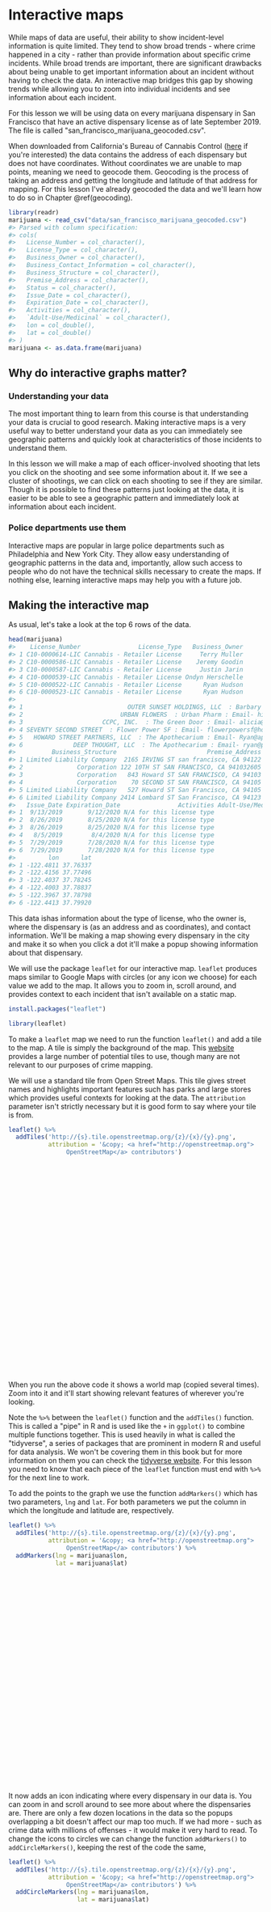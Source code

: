 
# Interactive maps

While maps of data are useful, their ability to show incident-level information is quite limited. They tend to show broad trends - where crime happened in a city - rather than provide information about specific crime incidents. While broad trends are important, there are significant drawbacks about being unable to get important information about an incident without having to check the data. An interactive map bridges this gap by showing trends while allowing you to zoom into individual incidents and see information about each incident.

For this lesson we will be using data on every marijuana dispensary in San Francisco that have an active dispensary license as of late September 2019. The file is called "san_francisco_marijuana_geocoded.csv".

When downloaded from California's Bureau of Cannabis Control ([here](https://aca5.accela.com/bcc/customization/bcc/cap/licenseSearch.aspx) if you're interested) the data contains the address of each dispensary but does not have coordinates. Without coordinates we are unable to map points, meaning we need to 
geocode them. Geocoding is the process of taking an address and getting the longitude and latitude of that address for mapping. For this lesson I've already geocoded the data and we'll learn how to do so in Chapter \@ref(geocoding).


```r
library(readr)
marijuana <- read_csv("data/san_francisco_marijuana_geocoded.csv")
#> Parsed with column specification:
#> cols(
#>   License_Number = col_character(),
#>   License_Type = col_character(),
#>   Business_Owner = col_character(),
#>   Business_Contact_Information = col_character(),
#>   Business_Structure = col_character(),
#>   Premise_Address = col_character(),
#>   Status = col_character(),
#>   Issue_Date = col_character(),
#>   Expiration_Date = col_character(),
#>   Activities = col_character(),
#>   `Adult-Use/Medicinal` = col_character(),
#>   lon = col_double(),
#>   lat = col_double()
#> )
marijuana <- as.data.frame(marijuana)
```


## Why do interactive graphs matter?

### Understanding your data

The most important thing to learn from this course is that understanding your data is crucial to good research. Making interactive maps is a very useful way to better understand your data as you can immediately see geographic patterns and quickly look at characteristics of those incidents to understand them. 

In this lesson we will make a map of each officer-involved shooting that lets you click on the shooting and see some information about it. If we see a cluster of shootings, we can click on each shooting to see if they are similar. Though it is possible to find these patterns just looking at the data, it is easier to be able to see a geographic pattern and immediately look at information about each incident.

### Police departments use them

Interactive maps are popular in large police departments such as Philadelphia and New York City. They allow easy understanding of geographic patterns in the data and, importantly, allow such access to people who do not have the technical skills necessary to create the maps. If nothing else, learning interactive maps may help you with a future job. 

## Making the interactive map 

As usual, let's take a look at the top 6 rows of the data.


```r
head(marijuana)
#>    License_Number                License_Type   Business_Owner
#> 1 C10-0000614-LIC Cannabis - Retailer License     Terry Muller
#> 2 C10-0000586-LIC Cannabis - Retailer License    Jeremy Goodin
#> 3 C10-0000587-LIC Cannabis - Retailer License     Justin Jarin
#> 4 C10-0000539-LIC Cannabis - Retailer License Ondyn Herschelle
#> 5 C10-0000522-LIC Cannabis - Retailer License      Ryan Hudson
#> 6 C10-0000523-LIC Cannabis - Retailer License      Ryan Hudson
#>                                                                                                           Business_Contact_Information
#> 1                             OUTER SUNSET HOLDINGS, LLC  : Barbary Coast Sunset : Email- terry@barbarycoastsf.com : Phone- 5107173246
#> 2                           URBAN FLOWERS  : Urban Pharm : Email- hilary@urbanpharmsf.com : Phone- 9168335343 : Website- www.up415.com
#> 3                      CCPC, INC.  : The Green Door : Email- alicia@greendoorsf.com : Phone- 4155419590 : Website- www.greendoorsf.com
#> 4 SEVENTY SECOND STREET  : Flower Power SF : Email- flowerpowersf@hotmail.com : Phone- 5103681262 : Website- flowerpowerdispensary.com
#> 5   HOWARD STREET PARTNERS, LLC  : The Apothecarium : Email- Ryan@apothecarium.com : Phone- 4157469001 : Website- www.apothecarium.com
#> 6              DEEP THOUGHT, LLC  : The Apothecarium : Email- ryan@pothecarium.com : Phone- 4157469001 : Website- www.Apothecarium.com
#>          Business_Structure                         Premise_Address Status
#> 1 Limited Liability Company  2165 IRVING ST san francisco, CA 94122 Active
#> 2               Corporation 122 10TH ST SAN FRANCISCO, CA 941032605 Active
#> 3               Corporation   843 Howard ST SAN FRANCISCO, CA 94103 Active
#> 4               Corporation    70 SECOND ST SAN FRANCISCO, CA 94105 Active
#> 5 Limited Liability Company   527 Howard ST San Francisco, CA 94105 Active
#> 6 Limited Liability Company 2414 Lombard ST San Francisco, CA 94123 Active
#>   Issue_Date Expiration_Date                Activities Adult-Use/Medicinal
#> 1  9/13/2019       9/12/2020 N/A for this license type                BOTH
#> 2  8/26/2019       8/25/2020 N/A for this license type                BOTH
#> 3  8/26/2019       8/25/2020 N/A for this license type                BOTH
#> 4   8/5/2019        8/4/2020 N/A for this license type                BOTH
#> 5  7/29/2019       7/28/2020 N/A for this license type                BOTH
#> 6  7/29/2019       7/28/2020 N/A for this license type                BOTH
#>         lon      lat
#> 1 -122.4811 37.76337
#> 2 -122.4156 37.77496
#> 3 -122.4037 37.78245
#> 4 -122.4003 37.78837
#> 5 -122.3967 37.78798
#> 6 -122.4413 37.79920
```

This data ishas information about the type of license, who the owner is, where the dispensary is (as an address and as coordinates), and contact information. We'll be making a map showing every dispensary in the city and make it so when you click a dot it'll make a popup showing information about that dispensary. 

We will use the package `leaflet` for our interactive map. `leaflet` produces maps similar to Google Maps with circles (or any icon we choose) for each value we add to the map. It allows you to zoom in, scroll around, and provides context to each incident that isn't available on a static map. 


```r
install.packages("leaflet")
```


```r
library(leaflet)
```

To make a `leaflet` map we need to run the function `leaflet()` and add a tile to the map. A tile is simply the background of the map. This [website](https://leaflet-extras.github.io/leaflet-providers/preview/) provides a large number of potential tiles to use, though many are not relevant to our purposes of crime mapping. 

We will use a standard tile from Open Street Maps. This tile gives street names and highlights important features such has parks and large stores which provides useful contexts for looking at the data. The `attribution` parameter isn't strictly necessary but it is good form to say where your tile is from.  


```r
leaflet() %>% 
  addTiles('http://{s}.tile.openstreetmap.org/{z}/{x}/{y}.png', 
           attribution = '&copy; <a href="http://openstreetmap.org">
                OpenStreetMap</a> contributors')
```

<!--html_preserve--><div id="htmlwidget-f68c25b3392ce39247fb" style="width:90%;height:415.296px;" class="leaflet html-widget"></div>
<script type="application/json" data-for="htmlwidget-f68c25b3392ce39247fb">{"x":{"options":{"crs":{"crsClass":"L.CRS.EPSG3857","code":null,"proj4def":null,"projectedBounds":null,"options":{}}},"calls":[{"method":"addTiles","args":["http://{s}.tile.openstreetmap.org/{z}/{x}/{y}.png",null,null,{"minZoom":0,"maxZoom":18,"tileSize":256,"subdomains":"abc","errorTileUrl":"","tms":false,"noWrap":false,"zoomOffset":0,"zoomReverse":false,"opacity":1,"zIndex":1,"detectRetina":false,"attribution":"&copy; <a href=\"http://openstreetmap.org\">\n                OpenStreetMap<\/a> contributors"}]}]},"evals":[],"jsHooks":[]}</script><!--/html_preserve-->

When you run the above code it shows a world map (copied several times). Zoom into it and it'll start showing relevant features of wherever you're looking.

Note the `%>%` between the `leaflet()` function and the `addTiles()` function. This is called a "pipe" in R and is used like the `+` in `ggplot()` to combine multiple functions together. This is used heavily in what is called the "tidyverse", a series of packages that are prominent in modern R and useful for data analysis. We won't be covering them in this book but for more information on them you can check the [tidyverse website](https://www.tidyverse.org/). For this lesson you need to know that each piece of the `leaflet` function must end with `%>%` for the next line to work. 

To add the points to the graph we use the function `addMarkers()` which has two parameters, `lng` and `lat`. For both parameters we put the column in which the longitude and latitude are, respectively.


```r
leaflet() %>% 
  addTiles('http://{s}.tile.openstreetmap.org/{z}/{x}/{y}.png', 
           attribution = '&copy; <a href="http://openstreetmap.org">
                OpenStreetMap</a> contributors') %>%
  addMarkers(lng = marijuana$lon, 
             lat = marijuana$lat)
```

<!--html_preserve--><div id="htmlwidget-2f3e7ae179cd421f178b" style="width:90%;height:415.296px;" class="leaflet html-widget"></div>
<script type="application/json" data-for="htmlwidget-2f3e7ae179cd421f178b">{"x":{"options":{"crs":{"crsClass":"L.CRS.EPSG3857","code":null,"proj4def":null,"projectedBounds":null,"options":{}}},"calls":[{"method":"addTiles","args":["http://{s}.tile.openstreetmap.org/{z}/{x}/{y}.png",null,null,{"minZoom":0,"maxZoom":18,"tileSize":256,"subdomains":"abc","errorTileUrl":"","tms":false,"noWrap":false,"zoomOffset":0,"zoomReverse":false,"opacity":1,"zIndex":1,"detectRetina":false,"attribution":"&copy; <a href=\"http://openstreetmap.org\">\n                OpenStreetMap<\/a> contributors"}]},{"method":"addMarkers","args":[[37.763368513994,37.7749608909055,37.7824456322351,37.7883655156675,37.7879786211266,37.7991993439031,37.776723025795,37.7716441737549,37.7683642435144,37.7661342361937,37.7149433225515,37.7768233749783,37.7721656633102,37.7779165026544,37.7579164818224,37.7868596560969,37.7885928301402,37.7764332217669,37.7723969821552,37.7933583439031,37.7150078334871,37.780630513994,37.7439846089216,37.7296109572681,37.7106912181603,37.7758773583299,37.7818572767325,37.756626757978,37.7434740591205,37.7820036361302,37.7765260973827,37.7470720901957,37.7573373388828],[-122.481130636274,-122.415558808789,-122.403690577558,-122.400299094379,-122.396710580876,-122.441332845548,-122.401600870362,-122.416630208985,-122.427647255684,-122.419734009839,-122.442329761989,-122.414038364158,-122.429907545098,-122.415859554417,-122.418945411016,-122.419454935744,-122.403642363466,-122.41451924661,-122.422663566606,-122.399141820013,-122.442249162935,-122.471140300998,-122.421625124618,-122.430460425904,-122.404194082723,-122.438473648075,-122.407646582867,-122.418903381384,-122.421339303364,-122.408380614202,-122.414985660825,-122.418860565064,-122.388386289774],null,null,null,{"interactive":true,"draggable":false,"keyboard":true,"title":"","alt":"","zIndexOffset":0,"opacity":1,"riseOnHover":false,"riseOffset":250},null,null,null,null,null,{"interactive":false,"permanent":false,"direction":"auto","opacity":1,"offset":[0,0],"textsize":"10px","textOnly":false,"className":"","sticky":true},null]}],"limits":{"lat":[37.7106912181603,37.7991993439031],"lng":[-122.481130636274,-122.388386289774]}},"evals":[],"jsHooks":[]}</script><!--/html_preserve-->

It now adds an icon indicating where every dispensary in our data is. You can zoom in and scroll around to see more about where the dispensaries are. There are only a few dozen locations in the data so the popups overlapping a bit doesn't affect our map too much. If we had more - such as crime data with millions of offenses - it would make it very hard to read. To change the icons to circles we can change the function `addMarkers()` to `addCircleMarkers()`, keeping the rest of the code the same, 


```r
leaflet() %>% 
  addTiles('http://{s}.tile.openstreetmap.org/{z}/{x}/{y}.png', 
           attribution = '&copy; <a href="http://openstreetmap.org">
                OpenStreetMap</a> contributors') %>%
  addCircleMarkers(lng = marijuana$lon, 
                   lat = marijuana$lat)
```

<!--html_preserve--><div id="htmlwidget-8aaa3b2b7e523e1b07e0" style="width:90%;height:415.296px;" class="leaflet html-widget"></div>
<script type="application/json" data-for="htmlwidget-8aaa3b2b7e523e1b07e0">{"x":{"options":{"crs":{"crsClass":"L.CRS.EPSG3857","code":null,"proj4def":null,"projectedBounds":null,"options":{}}},"calls":[{"method":"addTiles","args":["http://{s}.tile.openstreetmap.org/{z}/{x}/{y}.png",null,null,{"minZoom":0,"maxZoom":18,"tileSize":256,"subdomains":"abc","errorTileUrl":"","tms":false,"noWrap":false,"zoomOffset":0,"zoomReverse":false,"opacity":1,"zIndex":1,"detectRetina":false,"attribution":"&copy; <a href=\"http://openstreetmap.org\">\n                OpenStreetMap<\/a> contributors"}]},{"method":"addCircleMarkers","args":[[37.763368513994,37.7749608909055,37.7824456322351,37.7883655156675,37.7879786211266,37.7991993439031,37.776723025795,37.7716441737549,37.7683642435144,37.7661342361937,37.7149433225515,37.7768233749783,37.7721656633102,37.7779165026544,37.7579164818224,37.7868596560969,37.7885928301402,37.7764332217669,37.7723969821552,37.7933583439031,37.7150078334871,37.780630513994,37.7439846089216,37.7296109572681,37.7106912181603,37.7758773583299,37.7818572767325,37.756626757978,37.7434740591205,37.7820036361302,37.7765260973827,37.7470720901957,37.7573373388828],[-122.481130636274,-122.415558808789,-122.403690577558,-122.400299094379,-122.396710580876,-122.441332845548,-122.401600870362,-122.416630208985,-122.427647255684,-122.419734009839,-122.442329761989,-122.414038364158,-122.429907545098,-122.415859554417,-122.418945411016,-122.419454935744,-122.403642363466,-122.41451924661,-122.422663566606,-122.399141820013,-122.442249162935,-122.471140300998,-122.421625124618,-122.430460425904,-122.404194082723,-122.438473648075,-122.407646582867,-122.418903381384,-122.421339303364,-122.408380614202,-122.414985660825,-122.418860565064,-122.388386289774],10,null,null,{"interactive":true,"className":"","stroke":true,"color":"#03F","weight":5,"opacity":0.5,"fill":true,"fillColor":"#03F","fillOpacity":0.2},null,null,null,null,null,{"interactive":false,"permanent":false,"direction":"auto","opacity":1,"offset":[0,0],"textsize":"10px","textOnly":false,"className":"","sticky":true},null]}],"limits":{"lat":[37.7106912181603,37.7991993439031],"lng":[-122.481130636274,-122.388386289774]}},"evals":[],"jsHooks":[]}</script><!--/html_preserve-->

This makes the icon into circles but they are still large and cover most of the map. To adjust the size of our icons we use the `radius` parameter in `addMarkers()` or `addCircleMarkers()`. The larger the radius, the larger the icons. 


```r
leaflet() %>% 
  addTiles('http://{s}.tile.openstreetmap.org/{z}/{x}/{y}.png', 
           attribution = '&copy; <a href="http://openstreetmap.org">
                OpenStreetMap</a> contributors') %>%
  addCircleMarkers(lng = marijuana$lon, 
                   lat = marijuana$lat,
                   radius = 5)
```

<!--html_preserve--><div id="htmlwidget-afb231e88b72baf5047f" style="width:90%;height:415.296px;" class="leaflet html-widget"></div>
<script type="application/json" data-for="htmlwidget-afb231e88b72baf5047f">{"x":{"options":{"crs":{"crsClass":"L.CRS.EPSG3857","code":null,"proj4def":null,"projectedBounds":null,"options":{}}},"calls":[{"method":"addTiles","args":["http://{s}.tile.openstreetmap.org/{z}/{x}/{y}.png",null,null,{"minZoom":0,"maxZoom":18,"tileSize":256,"subdomains":"abc","errorTileUrl":"","tms":false,"noWrap":false,"zoomOffset":0,"zoomReverse":false,"opacity":1,"zIndex":1,"detectRetina":false,"attribution":"&copy; <a href=\"http://openstreetmap.org\">\n                OpenStreetMap<\/a> contributors"}]},{"method":"addCircleMarkers","args":[[37.763368513994,37.7749608909055,37.7824456322351,37.7883655156675,37.7879786211266,37.7991993439031,37.776723025795,37.7716441737549,37.7683642435144,37.7661342361937,37.7149433225515,37.7768233749783,37.7721656633102,37.7779165026544,37.7579164818224,37.7868596560969,37.7885928301402,37.7764332217669,37.7723969821552,37.7933583439031,37.7150078334871,37.780630513994,37.7439846089216,37.7296109572681,37.7106912181603,37.7758773583299,37.7818572767325,37.756626757978,37.7434740591205,37.7820036361302,37.7765260973827,37.7470720901957,37.7573373388828],[-122.481130636274,-122.415558808789,-122.403690577558,-122.400299094379,-122.396710580876,-122.441332845548,-122.401600870362,-122.416630208985,-122.427647255684,-122.419734009839,-122.442329761989,-122.414038364158,-122.429907545098,-122.415859554417,-122.418945411016,-122.419454935744,-122.403642363466,-122.41451924661,-122.422663566606,-122.399141820013,-122.442249162935,-122.471140300998,-122.421625124618,-122.430460425904,-122.404194082723,-122.438473648075,-122.407646582867,-122.418903381384,-122.421339303364,-122.408380614202,-122.414985660825,-122.418860565064,-122.388386289774],5,null,null,{"interactive":true,"className":"","stroke":true,"color":"#03F","weight":5,"opacity":0.5,"fill":true,"fillColor":"#03F","fillOpacity":0.2},null,null,null,null,null,{"interactive":false,"permanent":false,"direction":"auto","opacity":1,"offset":[0,0],"textsize":"10px","textOnly":false,"className":"","sticky":true},null]}],"limits":{"lat":[37.7106912181603,37.7991993439031],"lng":[-122.481130636274,-122.388386289774]}},"evals":[],"jsHooks":[]}</script><!--/html_preserve-->

Setting the `radius` option to 5 shrinks the size of the icon a lot. In your own maps you'll have to fiddle with this option to get it to look the way you want. Let's move on to adding information about each icon when clicked upon. 

## Adding popup information

The parameter `popup` in the `addMarkers()` or `addCircleMarkers()` functions lets you input a character value (if not already a character value it will convert it to one) and that will be shown as a popup when you click on the icon. Let's start simple here by inputting the business owner column in our data and then build it up to a more complicated popup. 


```r
leaflet() %>% 
  addTiles('http://{s}.tile.openstreetmap.org/{z}/{x}/{y}.png', 
           attribution = '&copy; <a href="http://openstreetmap.org">
                OpenStreetMap</a> contributors') %>%
  addCircleMarkers(lng = marijuana$lon, 
             lat = marijuana$lat,
                   radius = 5,
                   popup = marijuana$Business_Owner)
```

<!--html_preserve--><div id="htmlwidget-7508f5aa8ec0b530eb19" style="width:90%;height:415.296px;" class="leaflet html-widget"></div>
<script type="application/json" data-for="htmlwidget-7508f5aa8ec0b530eb19">{"x":{"options":{"crs":{"crsClass":"L.CRS.EPSG3857","code":null,"proj4def":null,"projectedBounds":null,"options":{}}},"calls":[{"method":"addTiles","args":["http://{s}.tile.openstreetmap.org/{z}/{x}/{y}.png",null,null,{"minZoom":0,"maxZoom":18,"tileSize":256,"subdomains":"abc","errorTileUrl":"","tms":false,"noWrap":false,"zoomOffset":0,"zoomReverse":false,"opacity":1,"zIndex":1,"detectRetina":false,"attribution":"&copy; <a href=\"http://openstreetmap.org\">\n                OpenStreetMap<\/a> contributors"}]},{"method":"addCircleMarkers","args":[[37.763368513994,37.7749608909055,37.7824456322351,37.7883655156675,37.7879786211266,37.7991993439031,37.776723025795,37.7716441737549,37.7683642435144,37.7661342361937,37.7149433225515,37.7768233749783,37.7721656633102,37.7779165026544,37.7579164818224,37.7868596560969,37.7885928301402,37.7764332217669,37.7723969821552,37.7933583439031,37.7150078334871,37.780630513994,37.7439846089216,37.7296109572681,37.7106912181603,37.7758773583299,37.7818572767325,37.756626757978,37.7434740591205,37.7820036361302,37.7765260973827,37.7470720901957,37.7573373388828],[-122.481130636274,-122.415558808789,-122.403690577558,-122.400299094379,-122.396710580876,-122.441332845548,-122.401600870362,-122.416630208985,-122.427647255684,-122.419734009839,-122.442329761989,-122.414038364158,-122.429907545098,-122.415859554417,-122.418945411016,-122.419454935744,-122.403642363466,-122.41451924661,-122.422663566606,-122.399141820013,-122.442249162935,-122.471140300998,-122.421625124618,-122.430460425904,-122.404194082723,-122.438473648075,-122.407646582867,-122.418903381384,-122.421339303364,-122.408380614202,-122.414985660825,-122.418860565064,-122.388386289774],5,null,null,{"interactive":true,"className":"","stroke":true,"color":"#03F","weight":5,"opacity":0.5,"fill":true,"fillColor":"#03F","fillOpacity":0.2},null,null,["Terry Muller","Jeremy Goodin","Justin Jarin","Ondyn Herschelle","Ryan Hudson","Ryan Hudson","Cameron Wald","Almir Guimaraes","Ryan Hudson","Michael Breyburg","Caleb Counts","Joseph Pearson","Joseph Pearson","Brendan Hallinan","Khader ElShawa","Clayton Kopp","Wyatt Lin","Heidi Hanley","Abdelkader Chenbod","Tara McKnight","Mikhail Mekk","Martin Higgins","Martin Higgins","Kevin Reed","Victor Nguyen","Tariq Alazraie: Tariq Alazraie","Jesse Henry","gus murad","Brian Mitchell: Brian Mitchell","Stephen Rechif","Martin Olive","Arthur Vugelman: Arthur Vugelman","Robert Watson: Robert Watson"],null,null,{"interactive":false,"permanent":false,"direction":"auto","opacity":1,"offset":[0,0],"textsize":"10px","textOnly":false,"className":"","sticky":true},null]}],"limits":{"lat":[37.7106912181603,37.7991993439031],"lng":[-122.481130636274,-122.388386289774]}},"evals":[],"jsHooks":[]}</script><!--/html_preserve-->

Try clicking around and you'll see that the owner of the dispensary you clicked on appears over the dot. We usually want to have a title indicating what the value in the popup means. We can do this by using the `paste()` function to combine text explaining the value with the value itself. Let's add the words "Business Owner:" before the business owner column.


```r
leaflet() %>% 
  addTiles('http://{s}.tile.openstreetmap.org/{z}/{x}/{y}.png', 
           attribution = '&copy; <a href="http://openstreetmap.org">
                OpenStreetMap</a> contributors') %>%
  addCircleMarkers(lng = marijuana$lon, 
             lat = marijuana$lat,
                   radius = 5,
                   popup = paste("Business Owner:", marijuana$Business_Owner))
```

<!--html_preserve--><div id="htmlwidget-c5f52fd5167b7e614eef" style="width:90%;height:415.296px;" class="leaflet html-widget"></div>
<script type="application/json" data-for="htmlwidget-c5f52fd5167b7e614eef">{"x":{"options":{"crs":{"crsClass":"L.CRS.EPSG3857","code":null,"proj4def":null,"projectedBounds":null,"options":{}}},"calls":[{"method":"addTiles","args":["http://{s}.tile.openstreetmap.org/{z}/{x}/{y}.png",null,null,{"minZoom":0,"maxZoom":18,"tileSize":256,"subdomains":"abc","errorTileUrl":"","tms":false,"noWrap":false,"zoomOffset":0,"zoomReverse":false,"opacity":1,"zIndex":1,"detectRetina":false,"attribution":"&copy; <a href=\"http://openstreetmap.org\">\n                OpenStreetMap<\/a> contributors"}]},{"method":"addCircleMarkers","args":[[37.763368513994,37.7749608909055,37.7824456322351,37.7883655156675,37.7879786211266,37.7991993439031,37.776723025795,37.7716441737549,37.7683642435144,37.7661342361937,37.7149433225515,37.7768233749783,37.7721656633102,37.7779165026544,37.7579164818224,37.7868596560969,37.7885928301402,37.7764332217669,37.7723969821552,37.7933583439031,37.7150078334871,37.780630513994,37.7439846089216,37.7296109572681,37.7106912181603,37.7758773583299,37.7818572767325,37.756626757978,37.7434740591205,37.7820036361302,37.7765260973827,37.7470720901957,37.7573373388828],[-122.481130636274,-122.415558808789,-122.403690577558,-122.400299094379,-122.396710580876,-122.441332845548,-122.401600870362,-122.416630208985,-122.427647255684,-122.419734009839,-122.442329761989,-122.414038364158,-122.429907545098,-122.415859554417,-122.418945411016,-122.419454935744,-122.403642363466,-122.41451924661,-122.422663566606,-122.399141820013,-122.442249162935,-122.471140300998,-122.421625124618,-122.430460425904,-122.404194082723,-122.438473648075,-122.407646582867,-122.418903381384,-122.421339303364,-122.408380614202,-122.414985660825,-122.418860565064,-122.388386289774],5,null,null,{"interactive":true,"className":"","stroke":true,"color":"#03F","weight":5,"opacity":0.5,"fill":true,"fillColor":"#03F","fillOpacity":0.2},null,null,["Business Owner: Terry Muller","Business Owner: Jeremy Goodin","Business Owner: Justin Jarin","Business Owner: Ondyn Herschelle","Business Owner: Ryan Hudson","Business Owner: Ryan Hudson","Business Owner: Cameron Wald","Business Owner: Almir Guimaraes","Business Owner: Ryan Hudson","Business Owner: Michael Breyburg","Business Owner: Caleb Counts","Business Owner: Joseph Pearson","Business Owner: Joseph Pearson","Business Owner: Brendan Hallinan","Business Owner: Khader ElShawa","Business Owner: Clayton Kopp","Business Owner: Wyatt Lin","Business Owner: Heidi Hanley","Business Owner: Abdelkader Chenbod","Business Owner: Tara McKnight","Business Owner: Mikhail Mekk","Business Owner: Martin Higgins","Business Owner: Martin Higgins","Business Owner: Kevin Reed","Business Owner: Victor Nguyen","Business Owner: Tariq Alazraie: Tariq Alazraie","Business Owner: Jesse Henry","Business Owner: gus murad","Business Owner: Brian Mitchell: Brian Mitchell","Business Owner: Stephen Rechif","Business Owner: Martin Olive","Business Owner: Arthur Vugelman: Arthur Vugelman","Business Owner: Robert Watson: Robert Watson"],null,null,{"interactive":false,"permanent":false,"direction":"auto","opacity":1,"offset":[0,0],"textsize":"10px","textOnly":false,"className":"","sticky":true},null]}],"limits":{"lat":[37.7106912181603,37.7991993439031],"lng":[-122.481130636274,-122.388386289774]}},"evals":[],"jsHooks":[]}</script><!--/html_preserve-->

We don't have too much information in the data but we let's add the address and license number to the popup by adding them to the `paste()` function we're using. 


```r
leaflet() %>% 
  addTiles('http://{s}.tile.openstreetmap.org/{z}/{x}/{y}.png', 
           attribution = '&copy; <a href="http://openstreetmap.org">
                OpenStreetMap</a> contributors') %>%
  addCircleMarkers(lng = marijuana$lon, 
             lat = marijuana$lat,
                   radius = 5,
                   popup = paste("Business Owner:", marijuana$Business_Owner,
                                 "Address:", marijuana$Premise_Address,
                                 "License:", marijuana$License_Number))
```

<!--html_preserve--><div id="htmlwidget-59211ee56daed96d4360" style="width:90%;height:415.296px;" class="leaflet html-widget"></div>
<script type="application/json" data-for="htmlwidget-59211ee56daed96d4360">{"x":{"options":{"crs":{"crsClass":"L.CRS.EPSG3857","code":null,"proj4def":null,"projectedBounds":null,"options":{}}},"calls":[{"method":"addTiles","args":["http://{s}.tile.openstreetmap.org/{z}/{x}/{y}.png",null,null,{"minZoom":0,"maxZoom":18,"tileSize":256,"subdomains":"abc","errorTileUrl":"","tms":false,"noWrap":false,"zoomOffset":0,"zoomReverse":false,"opacity":1,"zIndex":1,"detectRetina":false,"attribution":"&copy; <a href=\"http://openstreetmap.org\">\n                OpenStreetMap<\/a> contributors"}]},{"method":"addCircleMarkers","args":[[37.763368513994,37.7749608909055,37.7824456322351,37.7883655156675,37.7879786211266,37.7991993439031,37.776723025795,37.7716441737549,37.7683642435144,37.7661342361937,37.7149433225515,37.7768233749783,37.7721656633102,37.7779165026544,37.7579164818224,37.7868596560969,37.7885928301402,37.7764332217669,37.7723969821552,37.7933583439031,37.7150078334871,37.780630513994,37.7439846089216,37.7296109572681,37.7106912181603,37.7758773583299,37.7818572767325,37.756626757978,37.7434740591205,37.7820036361302,37.7765260973827,37.7470720901957,37.7573373388828],[-122.481130636274,-122.415558808789,-122.403690577558,-122.400299094379,-122.396710580876,-122.441332845548,-122.401600870362,-122.416630208985,-122.427647255684,-122.419734009839,-122.442329761989,-122.414038364158,-122.429907545098,-122.415859554417,-122.418945411016,-122.419454935744,-122.403642363466,-122.41451924661,-122.422663566606,-122.399141820013,-122.442249162935,-122.471140300998,-122.421625124618,-122.430460425904,-122.404194082723,-122.438473648075,-122.407646582867,-122.418903381384,-122.421339303364,-122.408380614202,-122.414985660825,-122.418860565064,-122.388386289774],5,null,null,{"interactive":true,"className":"","stroke":true,"color":"#03F","weight":5,"opacity":0.5,"fill":true,"fillColor":"#03F","fillOpacity":0.2},null,null,["Business Owner: Terry Muller Address: 2165 IRVING ST san francisco, CA 94122 License: C10-0000614-LIC","Business Owner: Jeremy Goodin Address: 122 10TH ST SAN FRANCISCO, CA 941032605 License: C10-0000586-LIC","Business Owner: Justin Jarin Address: 843 Howard ST SAN FRANCISCO, CA 94103 License: C10-0000587-LIC","Business Owner: Ondyn Herschelle Address: 70 SECOND ST SAN FRANCISCO, CA 94105 License: C10-0000539-LIC","Business Owner: Ryan Hudson Address: 527 Howard ST San Francisco, CA 94105 License: C10-0000522-LIC","Business Owner: Ryan Hudson Address: 2414 Lombard ST San Francisco, CA 94123 License: C10-0000523-LIC","Business Owner: Cameron Wald Address: 761 BRYANT ST SAN FRANCISCO, CA 941071014 License: C10-0000527-LIC","Business Owner: Almir Guimaraes Address: 211 12th ST San Francisco, CA 941033717 License: C10-0000512-LIC","Business Owner: Ryan Hudson Address: 2029 MARKET ST SAN FRANCISCO, CA 94114 License: C10-0000515-LIC","Business Owner: Michael Breyburg Address: 1933 MISSION ST SAN FRANCISCO, CA 941033441 License: C10-0000490-LIC","Business Owner: Caleb Counts Address: 5234 MISSION ST SAN FRANCISCO, CA 941123732 License: C10-0000501-LIC","Business Owner: Joseph Pearson Address: 1256 Mission ST San Francisco, CA 94103 License: C10-0000452-LIC","Business Owner: Joseph Pearson Address: 473 Haight ST San Francisco, CA 94117 License: C10-0000453-LIC","Business Owner: Brendan Hallinan Address: 1276 Market ST San Francisco, CA 94102 License: C10-0000427-LIC","Business Owner: Khader ElShawa Address: 2441 MISSION ST SAN FRANCISCO, CA 941102414 License: C10-0000437-LIC","Business Owner: Clayton Kopp Address: 1077 POST ST SAN FRANCISCO, CA 94109 License: C10-0000387-LIC","Business Owner: Wyatt Lin Address: 49 KEARNY ST SAN FRANCISCO, CA 94108 License: C10-0000358-LIC","Business Owner: Heidi Hanley Address: 1284 MISSION ST SAN FRANCISCO, CA 94103 License: C10-0000308-LIC","Business Owner: Abdelkader Chenbod Address: 14 VALENCIA ST SAN FRANCISCO, CA 941031102 License: C10-0000281-LIC","Business Owner: Tara McKnight Address: 212 CALIFORNIA ST SAN FRANCISCO, CA 941114405 License: C10-0000282-LIC","Business Owner: Mikhail Mekk Address: 5258 MISSION ST SAN FRANCISCO, CA 94112 License: C10-0000265-LIC","Business Owner: Martin Higgins Address: 4811 GEARY BLVD SAN FRANCISCO, CA 94118 License: C10-0000202-LIC","Business Owner: Martin Higgins Address: 33 29TH ST SAN FRANCISCO, CA 94110 License: C10-0000205-LIC","Business Owner: Kevin Reed Address: 4218 MISSION ST SAN FRANCISCO, CA 94112 License: C10-0000200-LIC","Business Owner: Victor Nguyen Address: 2442 BAYSHORE BLVD SAN FRANCISCO, CA 94134 License: C10-0000152-LIC","Business Owner: Tariq Alazraie: Tariq Alazraie Address: 1326 Grove ST San Francisco, CA 94117 License: C10-0000158-LIC","Business Owner: Jesse Henry Address: 952 MISSION ST SAN FRANCISCO, CA 941032911 License: C10-0000127-LIC","Business Owner: gus murad Address: 2520 Mission ST San Francisco, CA 94110 License: C10-0000133-LIC","Business Owner: Brian Mitchell: Brian Mitchell Address: 3326 mission ST san francisco, CA 94110 License: C10-0000053-LIC","Business Owner: Stephen Rechif Address: 471 JESSIE ST SAN FRANCISCO, CA 94103 License: C10-0000043-LIC","Business Owner: Martin Olive Address: 79 9TH ST SAN FRANCISCO, CA 941031401 License: C10-0000035-LIC","Business Owner: Arthur Vugelman: Arthur Vugelman Address: 3139 MISSION ST SAN FRANCISCO, CA 94110 License: C10-0000016-LIC","Business Owner: Robert Watson: Robert Watson Address: 2544 3RD ST SAN FRANCISCO, CA 94122 License: C10-0000005-LIC"],null,null,{"interactive":false,"permanent":false,"direction":"auto","opacity":1,"offset":[0,0],"textsize":"10px","textOnly":false,"className":"","sticky":true},null]}],"limits":{"lat":[37.7106912181603,37.7991993439031],"lng":[-122.481130636274,-122.388386289774]}},"evals":[],"jsHooks":[]}</script><!--/html_preserve-->

Just adding the location text makes it try to print out everything on one line which is hard to read. If we add the text `<br>` where we want a line break it will make one. `<br>` is the HTML tag for line-break which is why it works making a new line in this case. 


```r
leaflet() %>% 
  addTiles('http://{s}.tile.openstreetmap.org/{z}/{x}/{y}.png', 
           attribution = '&copy; <a href="http://openstreetmap.org">
                OpenStreetMap</a> contributors') %>%
  addCircleMarkers(lng = marijuana$lon, 
             lat = marijuana$lat,
                   radius = 5,
                   popup = paste("Business Owner:", marijuana$Business_Owner,
                                 "<br>",
                                 "Address:", marijuana$Premise_Address,
                                 "<br>",
                                 "License:", marijuana$License_Number))
```

<!--html_preserve--><div id="htmlwidget-26c5b720d078a5d18948" style="width:90%;height:415.296px;" class="leaflet html-widget"></div>
<script type="application/json" data-for="htmlwidget-26c5b720d078a5d18948">{"x":{"options":{"crs":{"crsClass":"L.CRS.EPSG3857","code":null,"proj4def":null,"projectedBounds":null,"options":{}}},"calls":[{"method":"addTiles","args":["http://{s}.tile.openstreetmap.org/{z}/{x}/{y}.png",null,null,{"minZoom":0,"maxZoom":18,"tileSize":256,"subdomains":"abc","errorTileUrl":"","tms":false,"noWrap":false,"zoomOffset":0,"zoomReverse":false,"opacity":1,"zIndex":1,"detectRetina":false,"attribution":"&copy; <a href=\"http://openstreetmap.org\">\n                OpenStreetMap<\/a> contributors"}]},{"method":"addCircleMarkers","args":[[37.763368513994,37.7749608909055,37.7824456322351,37.7883655156675,37.7879786211266,37.7991993439031,37.776723025795,37.7716441737549,37.7683642435144,37.7661342361937,37.7149433225515,37.7768233749783,37.7721656633102,37.7779165026544,37.7579164818224,37.7868596560969,37.7885928301402,37.7764332217669,37.7723969821552,37.7933583439031,37.7150078334871,37.780630513994,37.7439846089216,37.7296109572681,37.7106912181603,37.7758773583299,37.7818572767325,37.756626757978,37.7434740591205,37.7820036361302,37.7765260973827,37.7470720901957,37.7573373388828],[-122.481130636274,-122.415558808789,-122.403690577558,-122.400299094379,-122.396710580876,-122.441332845548,-122.401600870362,-122.416630208985,-122.427647255684,-122.419734009839,-122.442329761989,-122.414038364158,-122.429907545098,-122.415859554417,-122.418945411016,-122.419454935744,-122.403642363466,-122.41451924661,-122.422663566606,-122.399141820013,-122.442249162935,-122.471140300998,-122.421625124618,-122.430460425904,-122.404194082723,-122.438473648075,-122.407646582867,-122.418903381384,-122.421339303364,-122.408380614202,-122.414985660825,-122.418860565064,-122.388386289774],5,null,null,{"interactive":true,"className":"","stroke":true,"color":"#03F","weight":5,"opacity":0.5,"fill":true,"fillColor":"#03F","fillOpacity":0.2},null,null,["Business Owner: Terry Muller <br> Address: 2165 IRVING ST san francisco, CA 94122 <br> License: C10-0000614-LIC","Business Owner: Jeremy Goodin <br> Address: 122 10TH ST SAN FRANCISCO, CA 941032605 <br> License: C10-0000586-LIC","Business Owner: Justin Jarin <br> Address: 843 Howard ST SAN FRANCISCO, CA 94103 <br> License: C10-0000587-LIC","Business Owner: Ondyn Herschelle <br> Address: 70 SECOND ST SAN FRANCISCO, CA 94105 <br> License: C10-0000539-LIC","Business Owner: Ryan Hudson <br> Address: 527 Howard ST San Francisco, CA 94105 <br> License: C10-0000522-LIC","Business Owner: Ryan Hudson <br> Address: 2414 Lombard ST San Francisco, CA 94123 <br> License: C10-0000523-LIC","Business Owner: Cameron Wald <br> Address: 761 BRYANT ST SAN FRANCISCO, CA 941071014 <br> License: C10-0000527-LIC","Business Owner: Almir Guimaraes <br> Address: 211 12th ST San Francisco, CA 941033717 <br> License: C10-0000512-LIC","Business Owner: Ryan Hudson <br> Address: 2029 MARKET ST SAN FRANCISCO, CA 94114 <br> License: C10-0000515-LIC","Business Owner: Michael Breyburg <br> Address: 1933 MISSION ST SAN FRANCISCO, CA 941033441 <br> License: C10-0000490-LIC","Business Owner: Caleb Counts <br> Address: 5234 MISSION ST SAN FRANCISCO, CA 941123732 <br> License: C10-0000501-LIC","Business Owner: Joseph Pearson <br> Address: 1256 Mission ST San Francisco, CA 94103 <br> License: C10-0000452-LIC","Business Owner: Joseph Pearson <br> Address: 473 Haight ST San Francisco, CA 94117 <br> License: C10-0000453-LIC","Business Owner: Brendan Hallinan <br> Address: 1276 Market ST San Francisco, CA 94102 <br> License: C10-0000427-LIC","Business Owner: Khader ElShawa <br> Address: 2441 MISSION ST SAN FRANCISCO, CA 941102414 <br> License: C10-0000437-LIC","Business Owner: Clayton Kopp <br> Address: 1077 POST ST SAN FRANCISCO, CA 94109 <br> License: C10-0000387-LIC","Business Owner: Wyatt Lin <br> Address: 49 KEARNY ST SAN FRANCISCO, CA 94108 <br> License: C10-0000358-LIC","Business Owner: Heidi Hanley <br> Address: 1284 MISSION ST SAN FRANCISCO, CA 94103 <br> License: C10-0000308-LIC","Business Owner: Abdelkader Chenbod <br> Address: 14 VALENCIA ST SAN FRANCISCO, CA 941031102 <br> License: C10-0000281-LIC","Business Owner: Tara McKnight <br> Address: 212 CALIFORNIA ST SAN FRANCISCO, CA 941114405 <br> License: C10-0000282-LIC","Business Owner: Mikhail Mekk <br> Address: 5258 MISSION ST SAN FRANCISCO, CA 94112 <br> License: C10-0000265-LIC","Business Owner: Martin Higgins <br> Address: 4811 GEARY BLVD SAN FRANCISCO, CA 94118 <br> License: C10-0000202-LIC","Business Owner: Martin Higgins <br> Address: 33 29TH ST SAN FRANCISCO, CA 94110 <br> License: C10-0000205-LIC","Business Owner: Kevin Reed <br> Address: 4218 MISSION ST SAN FRANCISCO, CA 94112 <br> License: C10-0000200-LIC","Business Owner: Victor Nguyen <br> Address: 2442 BAYSHORE BLVD SAN FRANCISCO, CA 94134 <br> License: C10-0000152-LIC","Business Owner: Tariq Alazraie: Tariq Alazraie <br> Address: 1326 Grove ST San Francisco, CA 94117 <br> License: C10-0000158-LIC","Business Owner: Jesse Henry <br> Address: 952 MISSION ST SAN FRANCISCO, CA 941032911 <br> License: C10-0000127-LIC","Business Owner: gus murad <br> Address: 2520 Mission ST San Francisco, CA 94110 <br> License: C10-0000133-LIC","Business Owner: Brian Mitchell: Brian Mitchell <br> Address: 3326 mission ST san francisco, CA 94110 <br> License: C10-0000053-LIC","Business Owner: Stephen Rechif <br> Address: 471 JESSIE ST SAN FRANCISCO, CA 94103 <br> License: C10-0000043-LIC","Business Owner: Martin Olive <br> Address: 79 9TH ST SAN FRANCISCO, CA 941031401 <br> License: C10-0000035-LIC","Business Owner: Arthur Vugelman: Arthur Vugelman <br> Address: 3139 MISSION ST SAN FRANCISCO, CA 94110 <br> License: C10-0000016-LIC","Business Owner: Robert Watson: Robert Watson <br> Address: 2544 3RD ST SAN FRANCISCO, CA 94122 <br> License: C10-0000005-LIC"],null,null,{"interactive":false,"permanent":false,"direction":"auto","opacity":1,"offset":[0,0],"textsize":"10px","textOnly":false,"className":"","sticky":true},null]}],"limits":{"lat":[37.7106912181603,37.7991993439031],"lng":[-122.481130636274,-122.388386289774]}},"evals":[],"jsHooks":[]}</script><!--/html_preserve-->

## Dealing with too many markers

In our case with only 33 rows of data, turning the markers to circles solves our visibility issue. In cases with many more rows of data, this doesn't always work. The other solution is to cluster the data into groups where the dots only show if you zoom down. 

If we add the code `clusterOptions = markerClusterOptions()` to our `addCircleMarkers()` it will cluster for us. 


```r
leaflet() %>% 
  addTiles('http://{s}.tile.openstreetmap.org/{z}/{x}/{y}.png', 
           attribution = '&copy; <a href="http://openstreetmap.org">
                OpenStreetMap</a> contributors') %>%
  addCircleMarkers(lng = marijuana$lon, 
             lat = marijuana$lat,
                   radius = 5,
                   popup = paste("Business Owner:", marijuana$Business_Owner,
                                 "<br>",
                                 "Address:", marijuana$Premise_Address,
                                 "<br>",
                                 "License:", marijuana$License_Number),
                   clusterOptions = markerClusterOptions())
```

<!--html_preserve--><div id="htmlwidget-1062106dbcf5f3adf679" style="width:90%;height:415.296px;" class="leaflet html-widget"></div>
<script type="application/json" data-for="htmlwidget-1062106dbcf5f3adf679">{"x":{"options":{"crs":{"crsClass":"L.CRS.EPSG3857","code":null,"proj4def":null,"projectedBounds":null,"options":{}}},"calls":[{"method":"addTiles","args":["http://{s}.tile.openstreetmap.org/{z}/{x}/{y}.png",null,null,{"minZoom":0,"maxZoom":18,"tileSize":256,"subdomains":"abc","errorTileUrl":"","tms":false,"noWrap":false,"zoomOffset":0,"zoomReverse":false,"opacity":1,"zIndex":1,"detectRetina":false,"attribution":"&copy; <a href=\"http://openstreetmap.org\">\n                OpenStreetMap<\/a> contributors"}]},{"method":"addCircleMarkers","args":[[37.763368513994,37.7749608909055,37.7824456322351,37.7883655156675,37.7879786211266,37.7991993439031,37.776723025795,37.7716441737549,37.7683642435144,37.7661342361937,37.7149433225515,37.7768233749783,37.7721656633102,37.7779165026544,37.7579164818224,37.7868596560969,37.7885928301402,37.7764332217669,37.7723969821552,37.7933583439031,37.7150078334871,37.780630513994,37.7439846089216,37.7296109572681,37.7106912181603,37.7758773583299,37.7818572767325,37.756626757978,37.7434740591205,37.7820036361302,37.7765260973827,37.7470720901957,37.7573373388828],[-122.481130636274,-122.415558808789,-122.403690577558,-122.400299094379,-122.396710580876,-122.441332845548,-122.401600870362,-122.416630208985,-122.427647255684,-122.419734009839,-122.442329761989,-122.414038364158,-122.429907545098,-122.415859554417,-122.418945411016,-122.419454935744,-122.403642363466,-122.41451924661,-122.422663566606,-122.399141820013,-122.442249162935,-122.471140300998,-122.421625124618,-122.430460425904,-122.404194082723,-122.438473648075,-122.407646582867,-122.418903381384,-122.421339303364,-122.408380614202,-122.414985660825,-122.418860565064,-122.388386289774],5,null,null,{"interactive":true,"className":"","stroke":true,"color":"#03F","weight":5,"opacity":0.5,"fill":true,"fillColor":"#03F","fillOpacity":0.2},{"showCoverageOnHover":true,"zoomToBoundsOnClick":true,"spiderfyOnMaxZoom":true,"removeOutsideVisibleBounds":true,"spiderLegPolylineOptions":{"weight":1.5,"color":"#222","opacity":0.5},"freezeAtZoom":false},null,["Business Owner: Terry Muller <br> Address: 2165 IRVING ST san francisco, CA 94122 <br> License: C10-0000614-LIC","Business Owner: Jeremy Goodin <br> Address: 122 10TH ST SAN FRANCISCO, CA 941032605 <br> License: C10-0000586-LIC","Business Owner: Justin Jarin <br> Address: 843 Howard ST SAN FRANCISCO, CA 94103 <br> License: C10-0000587-LIC","Business Owner: Ondyn Herschelle <br> Address: 70 SECOND ST SAN FRANCISCO, CA 94105 <br> License: C10-0000539-LIC","Business Owner: Ryan Hudson <br> Address: 527 Howard ST San Francisco, CA 94105 <br> License: C10-0000522-LIC","Business Owner: Ryan Hudson <br> Address: 2414 Lombard ST San Francisco, CA 94123 <br> License: C10-0000523-LIC","Business Owner: Cameron Wald <br> Address: 761 BRYANT ST SAN FRANCISCO, CA 941071014 <br> License: C10-0000527-LIC","Business Owner: Almir Guimaraes <br> Address: 211 12th ST San Francisco, CA 941033717 <br> License: C10-0000512-LIC","Business Owner: Ryan Hudson <br> Address: 2029 MARKET ST SAN FRANCISCO, CA 94114 <br> License: C10-0000515-LIC","Business Owner: Michael Breyburg <br> Address: 1933 MISSION ST SAN FRANCISCO, CA 941033441 <br> License: C10-0000490-LIC","Business Owner: Caleb Counts <br> Address: 5234 MISSION ST SAN FRANCISCO, CA 941123732 <br> License: C10-0000501-LIC","Business Owner: Joseph Pearson <br> Address: 1256 Mission ST San Francisco, CA 94103 <br> License: C10-0000452-LIC","Business Owner: Joseph Pearson <br> Address: 473 Haight ST San Francisco, CA 94117 <br> License: C10-0000453-LIC","Business Owner: Brendan Hallinan <br> Address: 1276 Market ST San Francisco, CA 94102 <br> License: C10-0000427-LIC","Business Owner: Khader ElShawa <br> Address: 2441 MISSION ST SAN FRANCISCO, CA 941102414 <br> License: C10-0000437-LIC","Business Owner: Clayton Kopp <br> Address: 1077 POST ST SAN FRANCISCO, CA 94109 <br> License: C10-0000387-LIC","Business Owner: Wyatt Lin <br> Address: 49 KEARNY ST SAN FRANCISCO, CA 94108 <br> License: C10-0000358-LIC","Business Owner: Heidi Hanley <br> Address: 1284 MISSION ST SAN FRANCISCO, CA 94103 <br> License: C10-0000308-LIC","Business Owner: Abdelkader Chenbod <br> Address: 14 VALENCIA ST SAN FRANCISCO, CA 941031102 <br> License: C10-0000281-LIC","Business Owner: Tara McKnight <br> Address: 212 CALIFORNIA ST SAN FRANCISCO, CA 941114405 <br> License: C10-0000282-LIC","Business Owner: Mikhail Mekk <br> Address: 5258 MISSION ST SAN FRANCISCO, CA 94112 <br> License: C10-0000265-LIC","Business Owner: Martin Higgins <br> Address: 4811 GEARY BLVD SAN FRANCISCO, CA 94118 <br> License: C10-0000202-LIC","Business Owner: Martin Higgins <br> Address: 33 29TH ST SAN FRANCISCO, CA 94110 <br> License: C10-0000205-LIC","Business Owner: Kevin Reed <br> Address: 4218 MISSION ST SAN FRANCISCO, CA 94112 <br> License: C10-0000200-LIC","Business Owner: Victor Nguyen <br> Address: 2442 BAYSHORE BLVD SAN FRANCISCO, CA 94134 <br> License: C10-0000152-LIC","Business Owner: Tariq Alazraie: Tariq Alazraie <br> Address: 1326 Grove ST San Francisco, CA 94117 <br> License: C10-0000158-LIC","Business Owner: Jesse Henry <br> Address: 952 MISSION ST SAN FRANCISCO, CA 941032911 <br> License: C10-0000127-LIC","Business Owner: gus murad <br> Address: 2520 Mission ST San Francisco, CA 94110 <br> License: C10-0000133-LIC","Business Owner: Brian Mitchell: Brian Mitchell <br> Address: 3326 mission ST san francisco, CA 94110 <br> License: C10-0000053-LIC","Business Owner: Stephen Rechif <br> Address: 471 JESSIE ST SAN FRANCISCO, CA 94103 <br> License: C10-0000043-LIC","Business Owner: Martin Olive <br> Address: 79 9TH ST SAN FRANCISCO, CA 941031401 <br> License: C10-0000035-LIC","Business Owner: Arthur Vugelman: Arthur Vugelman <br> Address: 3139 MISSION ST SAN FRANCISCO, CA 94110 <br> License: C10-0000016-LIC","Business Owner: Robert Watson: Robert Watson <br> Address: 2544 3RD ST SAN FRANCISCO, CA 94122 <br> License: C10-0000005-LIC"],null,null,{"interactive":false,"permanent":false,"direction":"auto","opacity":1,"offset":[0,0],"textsize":"10px","textOnly":false,"className":"","sticky":true},null]}],"limits":{"lat":[37.7106912181603,37.7991993439031],"lng":[-122.481130636274,-122.388386289774]}},"evals":[],"jsHooks":[]}</script><!--/html_preserve-->

Locations close to each other are grouped together in fairly arbitrary groupings and we can see how large each grouping is by moving our cursor over the circle. Click on a circle or zoom in and and it will show smaller groupings at lower levels of aggregation. Keep clicking or zooming in and it will eventually show each location as its own circle. 

This method is very useful for dealing with huge amounts of data as it avoids overflowing the map with too many icons at one time. A downside, however, is that the clusters are created arbitrarily meaning that important context, such as neighborhood, can be lost. 

## Interactive choropleth maps

In Chapter \@ref(choropleth-maps) we worked on choropleth maps which are maps with shaded regions, such as states colored by which political party won them in an election. Here we will make interactive choropleth maps where you can click on a shaded region and see information about that region. We'll make the same map as before - Census tracts with the number of officer-involved shootings. 

Let's load the tract-level officer-involved shooting data we made earlier. 


```r
load("data/philly_tracts_shootings.rda")
#> Warning in readChar(con, 5L, useBytes = TRUE): cannot open compressed
#> file 'data/philly_tracts_shootings.rda', probable reason 'No such file or
#> directory'
#> Error in readChar(con, 5L, useBytes = TRUE): cannot open the connection
```

We'll begin the `leaflet` map similar to before but use the function `addPolygons()` and our input here is the geometry column of *philly_tracts_shootings*. 


```r
leaflet()  %>% 
  addTiles('http://{s}.tile.openstreetmap.org/{z}/{x}/{y}.png', 
           attribution = '&copy; <a href="http://openstreetmap.org">
                OpenStreetMap</a> contributors') %>%
  addPolygons(data = philly_tracts_shootings$geometry)
#> Error in derivePolygons(data, lng, lat, missing(lng), missing(lat), "addPolygons"): object 'philly_tracts_shootings' not found
```

It gives us a blank map because our polygons are projected to Philly's projection while the `leaflet` map expects the standard CRS, WGS84 which uses longitude and latitude. So we need to change our projection to that using the `st_transform()` function from the `sf` package. 


```r
library(sf)
#> Linking to GEOS 3.6.1, GDAL 2.2.3, PROJ 4.9.3
philly_tracts_shootings <- st_transform(philly_tracts_shootings,
                                        crs = "+proj=longlat +datum=WGS84")
#> Error in st_transform(philly_tracts_shootings, crs = "+proj=longlat +datum=WGS84"): object 'philly_tracts_shootings' not found
```

Now let's try again. 


```r
leaflet()  %>% 
  addTiles('http://{s}.tile.openstreetmap.org/{z}/{x}/{y}.png', 
           attribution = '&copy; <a href="http://openstreetmap.org">
                OpenStreetMap</a> contributors') %>%
  addPolygons(data = philly_tracts_shootings$geometry)
#> Error in derivePolygons(data, lng, lat, missing(lng), missing(lat), "addPolygons"): object 'philly_tracts_shootings' not found
```

It made a map with large blue lines indicating each tract. Let's change the appearance of the graph a bit before making a popup or shading the tracts. The parameter `color` in `addPolygons()` changes the color of the lines - let's change it to black. The lines are also very large, blurring into each other and making the tracts hard to see. We can change the `weight` parameter to alter the size of these lines - smaller values are smaller lines. Let's try setting this to 1.


```r
leaflet()  %>% 
  addTiles('http://{s}.tile.openstreetmap.org/{z}/{x}/{y}.png', 
           attribution = '&copy; <a href="http://openstreetmap.org">
                OpenStreetMap</a> contributors') %>%
  addPolygons(data = philly_tracts_shootings$geometry,
              color = "black",
              weight = 1)
#> Error in derivePolygons(data, lng, lat, missing(lng), missing(lat), "addPolygons"): object 'philly_tracts_shootings' not found
```

That looks better and we can clearly distinguish each tract now. 

As we did earlier, we can add the popup text directly to the function which makes the geographic shapes, in this case `addPolygons()`. Let's add the GEOID10 column value - the unique ID code for that tract - and the number of shootings that occurred in that tract. As before when we click on a tract a popup appears with the output we specified.


```r
leaflet()  %>% 
  addTiles('http://{s}.tile.openstreetmap.org/{z}/{x}/{y}.png', 
           attribution = '&copy; <a href="http://openstreetmap.org">
                OpenStreetMap</a> contributors') %>%
  addPolygons(data = philly_tracts_shootings$geometry,
              col = "black",
              weight = 1,
              popup = paste0("Tract ID: ", philly_tracts_shootings$GEOID10,
                             "<br>",
                             "Number of Shootings: ", philly_tracts_shootings$number_shootings))
#> Error in derivePolygons(data, lng, lat, missing(lng), missing(lat), "addPolygons"): object 'philly_tracts_shootings' not found
```

For these types of maps we generally want to shade each polygon to indicate how frequently the event occured in the polygon. For this process we will make a simple function which will automatically shade the tracts by the value in the column we want it shaded by - *number_shootings*. 

We'll use the function `colorNumeric()` which takes a lot of the work out of the process of coloring in the map. This function takes two inputs, first a color palette which we can get from the site [colorbrewer2](http://colorbrewer2.org/#type=sequential&scheme=OrRd&n=3). Let's  use the fourth bar in the Sequential page, which is light orange to red. If you look in the section with each HEX value it says that the palette is "3-class OrRd". The "3-class" just means we selected 3 colors, the "OrRd" is the part we want. That will tell `colorNumeric()` to make the palette using these colors. The second parameter is the column for our numeric variable, *number_shootings*. 

We will save the output of `colorNumeric("OrRd", philly_tracts_shootings$number_shootings)` as a new variable which we'll call *pal* for convenience. Then inside of `addPolygons()` we'll set the parameter `fillColor` to `pal(philly_tracts_shootings$number_shootings)`, running this function on the column. What this really does is determine which color every tract should be based on the value in the *number_shootings* column.


```r
pal <- colorNumeric("OrRd", philly_tracts_shootings$number_shootings)
#> Error in colorNumeric("OrRd", philly_tracts_shootings$number_shootings): object 'philly_tracts_shootings' not found
leaflet()  %>% 
  addTiles('http://{s}.tile.openstreetmap.org/{z}/{x}/{y}.png', 
           attribution = '&copy; <a href="http://openstreetmap.org">
                OpenStreetMap</a> contributors') %>%
  addPolygons(data = philly_tracts_shootings$geometry,
              col = "black",
              weight = 1,
              popup = paste0("Tract ID: ", philly_tracts_shootings$GEOID10,
                             "<br>",
                             "Number of Shootings: ", philly_tracts_shootings$number_shootings),
              fillColor = pal(philly_tracts_shootings$number_shootings))
#> Error in pal(philly_tracts_shootings$number_shootings): could not find function "pal"
```

Since the tracts are transparent, it is hard to distinguish which color is shown. We can make each tract a solid color by setting the parameter `fillOpacity` inside of `addPolygons()` to 1.


```r
pal <- colorNumeric("OrRd", philly_tracts_shootings$number_shootings)
#> Error in colorNumeric("OrRd", philly_tracts_shootings$number_shootings): object 'philly_tracts_shootings' not found
leaflet()  %>% 
  addTiles('http://{s}.tile.openstreetmap.org/{z}/{x}/{y}.png', 
           attribution = '&copy; <a href="http://openstreetmap.org">
                OpenStreetMap</a> contributors') %>%
  addPolygons(data = philly_tracts_shootings$geometry,
              col = "black",
              weight = 1,
              popup = paste0("Tract ID: ", philly_tracts_shootings$GEOID10,
                             "<br>",
                             "Number of Shootings: ", philly_tracts_shootings$number_shootings),
              fillColor = pal(philly_tracts_shootings$number_shootings),
              fillOpacity = 1)
#> Error in pal(philly_tracts_shootings$number_shootings): could not find function "pal"
```

To add a legend to this we use the function `addLegend()` which takes three parameters. `pal` asks which color palette we are using - we want it to be the exact same as we use to color the tracts so we'll use the *pal* object we made. The `values` parameter is used for which column our numeric values are from, in our case the *number_shootings* column so we'll input that. Finally `opacity` determines how transparent the legend will be. As each tract is set to not be transparent at all, we'll also set this to 1. 


```r
pal <- colorNumeric("OrRd", philly_tracts_shootings$number_shootings)
#> Error in colorNumeric("OrRd", philly_tracts_shootings$number_shootings): object 'philly_tracts_shootings' not found
leaflet()  %>% 
  addTiles('http://{s}.tile.openstreetmap.org/{z}/{x}/{y}.png', 
           attribution = '&copy; <a href="http://openstreetmap.org">
                OpenStreetMap</a> contributors') %>%
  addPolygons(data = philly_tracts_shootings$geometry,
              col = "black",
              weight = 1,
              popup = paste0("Tract ID: ", philly_tracts_shootings$GEOID10,
                             "<br>",
                             "Number of Shootings: ", philly_tracts_shootings$number_shootings),
              fillColor = pal(philly_tracts_shootings$number_shootings),
              fillOpacity = 1) %>%
  addLegend(pal = pal, 
            values = philly_tracts_shootings$number_shootings,
            opacity = 1)
#> Error in pal(philly_tracts_shootings$number_shootings): could not find function "pal"
```

Finally, we can add a title to the legend using the `title` parameter inside of `addLegend()`.


```r
pal <- colorNumeric("OrRd", philly_tracts_shootings$number_shootings)
#> Error in colorNumeric("OrRd", philly_tracts_shootings$number_shootings): object 'philly_tracts_shootings' not found
leaflet()  %>% 
  addTiles('http://{s}.tile.openstreetmap.org/{z}/{x}/{y}.png', 
           attribution = '&copy; <a href="http://openstreetmap.org">
                OpenStreetMap</a> contributors') %>%
  addPolygons(data = philly_tracts_shootings$geometry,
              col = "black",
              weight = 1,
              popup = paste0("Tract ID: ", philly_tracts_shootings$GEOID10,
                             "<br>",
                             "Number of Shootings: ", philly_tracts_shootings$number_shootings),
              fillColor = pal(philly_tracts_shootings$number_shootings),
              fillOpacity = 1) %>%
  addLegend(pal = pal, 
            values = philly_tracts_shootings$number_shootings,
            opacity = 1,
            title = "Police Shootings")
#> Error in pal(philly_tracts_shootings$number_shootings): could not find function "pal"
```
